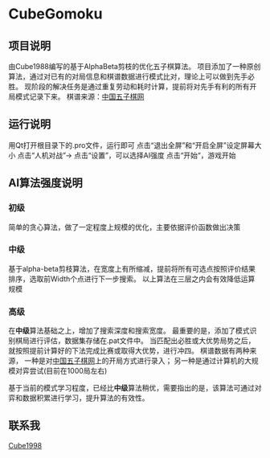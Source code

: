 # CubeGomoku


## 项目说明
由Cube1988编写的基于AlphaBeta剪枝的优化五子棋算法。
项目添加了一种原创算法，通过对已有的对局信息和棋谱数据进行模式比对，理论上可以做到先手必胜。
现阶段的解决任务是通过重复劳动和耗时计算，提前将对先手有利的所有开局模式记录下来。
棋谱来源：[中国五子棋网](www.wuzi8.com)


## 运行说明
用Qt打开根目录下的.pro文件，运行即可
点击“退出全屏”和“开启全屏”设定屏幕大小
点击“人机对战”->
        点击“设置”，可以选择AI强度
        点击“开始“，游戏开始

## AI算法强度说明

### **初级**
简单的贪心算法，做了一定程度上规模的优化，主要依据评价函数做出决策

### **中级**
基于alpha-beta剪枝算法，在宽度上有所缩减，提前将所有可选点按照评价结果排序，选取前Width个点进行下一步搜索。
以上算法在三层之内会有效降低运算规模

### **高级**
在**中级**算法基础之上，增加了搜索深度和搜索宽度。
最重要的是，添加了模式识别棋局进行评估，数据集存储在.pat文件中。
当匹配出必胜或大优势局势之后，就按照提前计算好的下法完成比赛或取得大优势，进行冲四。
棋谱数据有两种来源，
一种是对[中国五子棋网](www.wuzi8.com)上的开局方式进行录入；
另一种是通过计算机的大规模对弈尝试(目前在1000局左右)

基于当前的模式学习程度，已经比**中级**算法稍优，需要指出的是，该算法可通过对弈和数据积累进行学习，提升算法的有效性。

## 联系我

[Cube1998](https://github.com/Cube1998/CubeGomoku)

